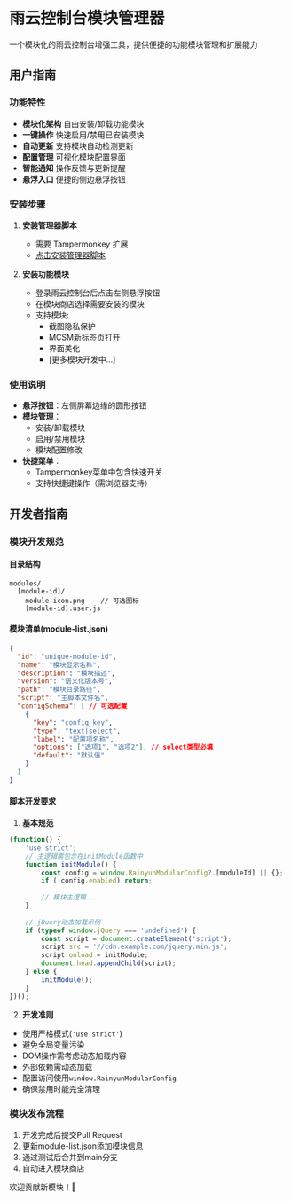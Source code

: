 # 雨云控制台模块管理器

一个模块化的雨云控制台增强工具，提供便捷的功能模块管理和扩展能力

## 用户指南

### 功能特性
- **模块化架构** 自由安装/卸载功能模块
- **一键操作** 快速启用/禁用已安装模块
- **自动更新** 支持模块自动检测更新
- **配置管理** 可视化模块配置界面
- **智能通知** 操作反馈与更新提醒
- **悬浮入口** 便捷的侧边悬浮按钮

### 安装步骤
1. **安装管理器脚本**
   - 需要 Tampermonkey 扩展
   - [点击安装管理器脚本](https://github.com/rainyun-space/rainyun-modular/raw/main/rainyun-modular.user.js)

2. **安装功能模块**
   - 登录雨云控制台后点击左侧悬浮按钮
   - 在模块商店选择需要安装的模块
   - 支持模块: 
     - 截图隐私保护
     - MCSM新标签页打开 
     - 界面美化
     - [更多模块开发中...]

### 使用说明
- **悬浮按钮**：左侧屏幕边缘的圆形按钮
- **模块管理**：
  - 安装/卸载模块
  - 启用/禁用模块
  - 模块配置修改
- **快捷菜单**：
  - Tampermonkey菜单中包含快速开关
  - 支持快捷键操作（需浏览器支持）

## 开发者指南

### 模块开发规范

#### 目录结构
```
modules/
  [module-id]/
    module-icon.png    // 可选图标
    [module-id].user.js
```

#### 模块清单(module-list.json)
```json
{
  "id": "unique-module-id",
  "name": "模块显示名称",
  "description": "模块描述",
  "version": "语义化版本号",
  "path": "模块目录路径",
  "script": "主脚本文件名",
  "configSchema": [ // 可选配置
    {
      "key": "config_key",
      "type": "text|select",
      "label": "配置项名称",
      "options": ["选项1", "选项2"], // select类型必填
      "default": "默认值"
    }
  ]
}
```

#### 脚本开发要求
1. **基本规范**
```javascript
(function() {
    'use strict';
    // 主逻辑需包含在initModule函数中
    function initModule() {
        const config = window.RainyunModularConfig?.[moduleId] || {};
        if (!config.enabled) return;
        
        // 模块主逻辑...
    }
    
    // jQuery动态加载示例
    if (typeof window.jQuery === 'undefined') {
        const script = document.createElement('script');
        script.src = '//cdn.example.com/jquery.min.js';
        script.onload = initModule;
        document.head.appendChild(script);
    } else {
        initModule();
    }
})();
```

2. **开发准则**
- 使用严格模式(`'use strict'`)
- 避免全局变量污染
- DOM操作需考虑动态加载内容
- 外部依赖需动态加载
- 配置访问使用`window.RainyunModularConfig`
- 确保禁用时能完全清理

### 模块发布流程
1. 开发完成后提交Pull Request
2. 更新module-list.json添加模块信息
3. 通过测试后合并到main分支
4. 自动进入模块商店

欢迎贡献新模块！🎉